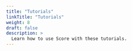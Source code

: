 ```yaml
---
title: "Tutorials"
linkTitle: "Tutorials"
weight: 8
draft: false
description: >
  Learn how to use Score with these tutorials.
---
```


